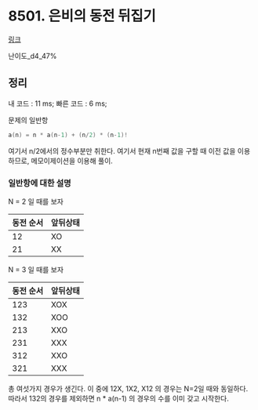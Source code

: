 # 8501. 은비의 동전 뒤집기

[링크](https://swexpertacademy.com/main/code/problem/problemDetail.do?contestProbId=AWz50CHK8DgDFARQ)

난이도\_d4_47%

## 정리

내 코드 : 11 ms;
빠른 코드 : 6 ms;

문제의 일반항

```cpp
a(n) = n * a(n-1) + (n/2) * (n-1)!
```

여기서 n/2에서의 정수부분만 취한다.
여기서 현재 n번째 값을 구할 때 이전 값을 이용하므로, 메모이제이션을 이용해 풀이.

### 일반항에 대한 설명

N = 2 일 때를 보자

| 동전 순서 | 앞뒤상태 |
| --------- | -------- |
| 12        | XO       |
| 21        | XX       |

N = 3 일 때를 보자

| 동전 순서 | 앞뒤상태 |
| --------- | -------- |
| 123       | XOX      |
| 132       | XOO      |
| 213       | XXO      |
| 231       | XXX      |
| 312       | XXO      |
| 321       | XXX      |

총 여섯가지 경우가 생긴다.
이 중에 12X, 1X2, X12 의 경우는 N=2일 때와 동일하다.
따라서 132의 경우를 제외하면 n * a(n-1) 의 경우의 수를 이미 갖고 시작한다.

